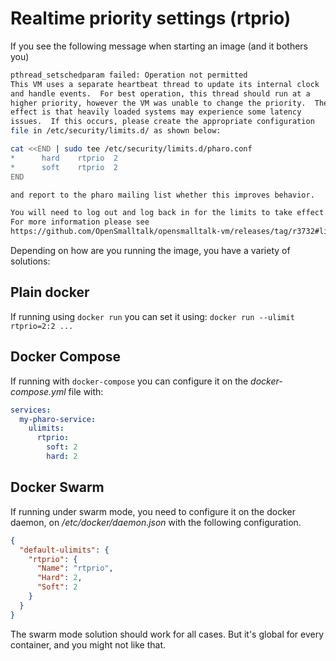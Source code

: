 # Realtime priority settings (rtprio)

If you see the following message when starting an image (and it bothers you)

```bash
pthread_setschedparam failed: Operation not permitted
This VM uses a separate heartbeat thread to update its internal clock
and handle events.  For best operation, this thread should run at a
higher priority, however the VM was unable to change the priority.  The
effect is that heavily loaded systems may experience some latency
issues.  If this occurs, please create the appropriate configuration
file in /etc/security/limits.d/ as shown below:

cat <<END | sudo tee /etc/security/limits.d/pharo.conf
*      hard    rtprio  2
*      soft    rtprio  2
END

and report to the pharo mailing list whether this improves behavior.

You will need to log out and log back in for the limits to take effect.
For more information please see
https://github.com/OpenSmalltalk/opensmalltalk-vm/releases/tag/r3732#linux
```

Depending on how are you running the image, you have a variety of solutions:

## Plain docker

If running using `docker run` you can set it using:
`docker run --ulimit rtprio=2:2 ...`

## Docker Compose

If running with `docker-compose` you can configure it on the _docker-compose.yml_
file with:

```yaml
services:
  my-pharo-service:
    ulimits:
      rtprio:
        soft: 2
        hard: 2
```

## Docker Swarm

If running under swarm mode, you need to configure it on the docker daemon, on
_/etc/docker/daemon.json_ with the following configuration.

```json
{
  "default-ulimits": {
    "rtprio": {
      "Name": "rtprio",
      "Hard": 2,
      "Soft": 2
    }
  }
}
```

The swarm mode solution should work for all cases.
But it's global for every container, and you might not like that.
